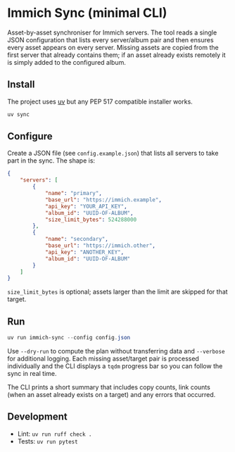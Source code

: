 # Immich Sync (minimal CLI)

Asset-by-asset synchroniser for Immich servers. The tool reads a single JSON
configuration that lists every server/album pair and then ensures every asset
appears on every server. Missing assets are copied from the first server that
already contains them; if an asset already exists remotely it is simply added to
the configured album.

## Install

The project uses [uv](https://github.com/astral-sh/uv) but any PEP 517 compatible
installer works.

```powershell
uv sync
```

## Configure

Create a JSON file (see `config.example.json`) that lists all servers to take
part in the sync. The shape is:

```json
{
	"servers": [
		{
			"name": "primary",
			"base_url": "https://immich.example",
			"api_key": "YOUR_API_KEY",
			"album_id": "UUID-OF-ALBUM",
			"size_limit_bytes": 524288000
		},
		{
			"name": "secondary",
			"base_url": "https://immich.other",
			"api_key": "ANOTHER_KEY",
			"album_id": "UUID-OF-ALBUM"
		}
	]
}
```

`size_limit_bytes` is optional; assets larger than the limit are skipped for
that target.

## Run

```powershell
uv run immich-sync --config config.json
```

Use `--dry-run` to compute the plan without transferring data and `--verbose`
for additional logging. Each missing asset/target pair is processed
individually and the CLI displays a `tqdm` progress bar so you can follow the
sync in real time.

The CLI prints a short summary that includes copy counts, link counts (when an
asset already exists on a target) and any errors that occurred.

## Development

- Lint: `uv run ruff check .`
- Tests: `uv run pytest`
